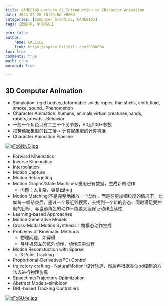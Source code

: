 ```yaml
---
title: GAMES105-Lecture 01 Introduction to Character Animation
date: 2024-03-28 18:30:00 +0800
categories: [Computer Graphics, GAMES105]
tags: [图形学, 学习笔记]

pin: false
author: 
    name: CALL1CE
    link: https://space.bilibili.com/9330604
toc: true
comments: true
math: true
mermaid: true

---
```


## 3D Computer Animation

* Simulation: rigid bodies,deformable solids,ropes, thin shells, cloth,fluid, smoke, sound...Phenomenon
* Character Animation: humans, animals,virtual creatures,hands, robots,crowds...Behavior
* 一般一个角色只有二三十个关节数，50到100+参数
* 把劳动密集型的民工活-> 计算密集型的计算机活
* Character Animation Pipeline

[![pFo6NND.jpg](https://s21.ax1x.com/2024/03/29/pFo6NND.jpg)](https://imgse.com/i/pFo6NND)

* Forward Kinematics
* Inverse Kinematics
* Interpolation
* Motion Capture
* Motion Retargeting
* Motion Graphs/State Machines:重用已有数据，生成新的动作
  * 问题：太复杂，容易出bug
* Motion Matching:不是完整地播放一个动作，而是在更加细粒度的情况下，比如每一帧结束后，通过一个最近邻搜索，去找到一个新的姿态，同时满足要控制的目标、与当前角色的动作不能差太远保证动作连续性
* Learning-based Approaches
* Motion Generative Models
* Cross-Modal Motion Synthesis：跨模态动作生成
* Problems of Kinematic Methods
  * 物理问题，如穿模
  * 与环境交互的意外动作，动作库中没有
* Motion Reconstuction with Sparse
  * 3 Point Tracking
* Proportional-Derivative(PD) Control
* trajectory crafting - NaturalMotion: 设计轨迹，然后再根据类似pd控制的方法去进行物理仿真
* Spacetime/Trajectory Optimization
* Abstract Models-simbicon
* DRL-based Tracking Controllers 


[![pFo6U4e.jpg](https://s21.ax1x.com/2024/03/29/pFo6U4e.jpg)](https://imgse.com/i/pFo6U4e)